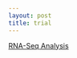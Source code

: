 ```yaml
---
layout: post
title: trial
---
```


<a href="{{ site.baseurl }}/RNASeqAnalysis.html">RNA-Seq Analysis</a>
